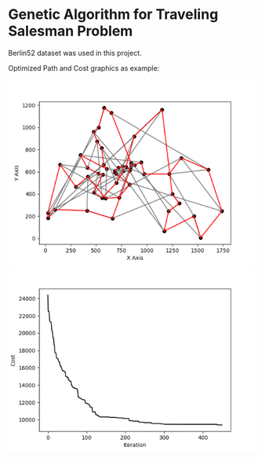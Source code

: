 # Genetic Algorithm for Traveling Salesman Problem

Berlin52 dataset was used in this project.

Optimized Path and Cost graphics as example:

![Image of OptPath](https://github.com/burhanbilen/Genetic-Algorithm-for-Traveling-Salesman-Problem/blob/main/Figure_1.png)
![Image of Cost](https://github.com/burhanbilen/Genetic-Algorithm-for-Traveling-Salesman-Problem/blob/main/Figure_3.png)
